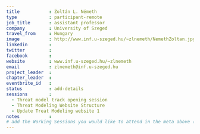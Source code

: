 ```yaml
---
title           : Zoltán L. Németh
type            : participant-remote
job_title       : assistant professor
company         : University of Szeged
travel_from     : Hungary
image           : http://www.inf.u-szeged.hu/~zlnemeth/NemethZoltan.jpg
linkedin        :
twitter         :
facebook        :
website         : www.inf.u-szeged.hu/~zlnemeth
email           : zlnemeth@inf.u-szeged.hu
project_leader  :
chapter_leader  :
eventbrite_id   :
status          : add-details
sessions        :
  - Threat model track opening session
  - Threat Modeling Website Structure
  - Update Treat Modeling website 1
notes           :
# add the Working Sessions you would like to attend in the meta above (use the session's title) e.g. sessions (one per line): -Security Playbooks Diagrams -Hackathon Daily Sessions
---
```


<!-- put more details about participant here -->
